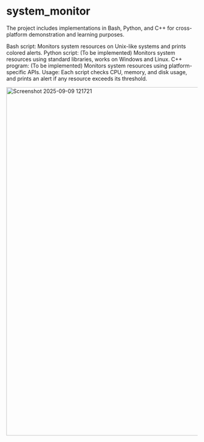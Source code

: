 # system_monitor
 The project includes implementations in Bash, Python, and C++ for cross-platform demonstration and learning purposes.  
 
 Bash script: Monitors system resources on Unix-like systems and prints colored alerts.
 Python script: (To be implemented) Monitors system resources using standard libraries, works on Windows and Linux.
 C++ program: (To be implemented) Monitors system resources using platform-specific APIs. Usage: Each script checks CPU, memory, and disk usage, and   prints an alert if any resource exceeds its threshold.
 
<img width="1859" height="917" alt="Screenshot 2025-09-09 121721" src="https://github.com/user-attachments/assets/20016648-1ebd-4018-93ef-bfaf1fa54987" />
